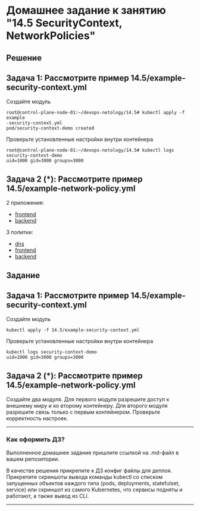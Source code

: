# Домашнее задание к занятию "14.5 SecurityContext, NetworkPolicies"

## Решение

## Задача 1: Рассмотрите пример 14.5/example-security-context.yml

Создайте модуль

```
root@control-plane-node-01:~/devops-netology/14.5# kubectl apply -f example
-security-context.yml
pod/security-context-demo created
```

Проверьте установленные настройки внутри контейнера

```
root@control-plane-node-01:~/devops-netology/14.5# kubectl logs security-context-demo
uid=1000 gid=3000 groups=3000
```

## Задача 2 (*): Рассмотрите пример 14.5/example-network-policy.yml

2 приложения:

- [frontend](./manifests/10-frontend.yaml)
- [backend](./manifests/20-backend.yaml)

3 политки:

- [dns](./53.yaml)
- [frontend](./frontend-np.yml)
- [backend](./backend-np.yml)

## Задание

## Задача 1: Рассмотрите пример 14.5/example-security-context.yml

Создайте модуль

```
kubectl apply -f 14.5/example-security-context.yml
```

Проверьте установленные настройки внутри контейнера

```
kubectl logs security-context-demo
uid=1000 gid=3000 groups=3000
```

## Задача 2 (*): Рассмотрите пример 14.5/example-network-policy.yml

Создайте два модуля. Для первого модуля разрешите доступ к внешнему миру
и ко второму контейнеру. Для второго модуля разрешите связь только с
первым контейнером. Проверьте корректность настроек.

---

### Как оформить ДЗ?

Выполненное домашнее задание пришлите ссылкой на .md-файл в вашем репозитории.

В качестве решения прикрепите к ДЗ конфиг файлы для деплоя. Прикрепите скриншоты вывода команды kubectl со списком запущенных объектов каждого типа (pods, deployments, statefulset, service) или скриншот из самого Kubernetes, что сервисы подняты и работают, а также вывод из CLI.

---
